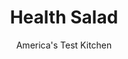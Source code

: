 ---
layout: ../../layouts/MarkdownPostLayout.astro
title: Health Salad
author: America's Test Kitchen
pubDate: 2023-03-15
description: "This sweet-and-sour salad became popular at the Claremont Diner in Verona, New Jersey. The diner is gone, but we wanted the salad to live on."
image_url: https://res.cloudinary.com/hksqkdlah/image/upload/ar_1:1,c_fill,dpr_2.0,f_auto,fl_lossy.progressive.strip_profile,g_faces:auto,q_auto:low,w_344/23736_sfs-health-salad-5
tags: ["Side Dishes","Vegetables","Salads"]
calories: 668
protein: 1
carbohydrates: 12
fats: 
fiber: 1
ingredients: ["1/2 head, green cabbage, halved, cored, and chopped coarse (5 cups)","1 , green bell pepper, stemmed, seeded, quartered, and sliced thin crosswise","1 , onion, halved and sliced thin","1 , cucumber, peeled, halved lengthwise, and sliced thin","1 , carrot, peeled and sliced thin","3/4 cup, distilled white vinegar","1/4 cup, water","1/4 cup, sugar","2 tablespoons, olive oil","2 , garlic cloves, smashed and peeled","2 teaspoon, table salt","1/4 teaspoon, red pepper flakes"]
serves: 8
time: "20 minutes, plus 2 hours chilling"
instructions: ["Combine cabbage, bell pepper, onion, cucumber, and carrot in large bowl. Bring vinegar, water, sugar, oil, garlic, 2 teaspoons salt, and pepper flakes to simmer in medium saucepan over medium-high heat, stirring to dissolve sugar.","Once simmering, pour vinegar mixture over vegetables and stir to combine. Cover with plastic wrap and refrigerate for at least 2 hours, stirring occasionally. Season with salt and pepper to taste. Serve. (Health salad will keep, refrigerated, for up to 3 days.)"]
nutrition: ["175 mg Potassium","27 mg Phosphorus","32 mg Calcium","12 mg Magnesium","327 mg Sodium","3 g Fat","2 g Monounsaturated","33 mg Vitamin C","1 g Fiber","28 µg Folate (food)","9 g Sugars","49 µg Vitamin K","122 g Water","12 g Carbs","28 µg Folate equivalent (total)","1 g Protein","38 µg Vitamin A","83 kcal Energy","6 g Sugars, added","668 calories"]
notes: "This salad needs to be refrigerated for at least 2 hours before serving."
---